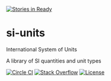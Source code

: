 [![Stories in Ready](https://badge.waffle.io/unitsofmeasurement/si-units.png?label=ready&title=Ready)](https://waffle.io/unitsofmeasurement/si-units)
# si-units
International System of Units

A library of SI quantities and unit types

[![Circle CI](https://circleci.com/gh/unitsofmeasurement/si-units.svg?style=svg)](https://circleci.com/gh/unitsofmeasurement/si-units) 
[![Stack Overflow](http://img.shields.io/badge/stack%20overflow-si%20units-4183C4.svg)](http://stackoverflow.com/search?q=si+units)
[![License](http://img.shields.io/badge/license-BSD3-blue.svg)](http://opensource.org/licenses/BSD-3-Clause)
